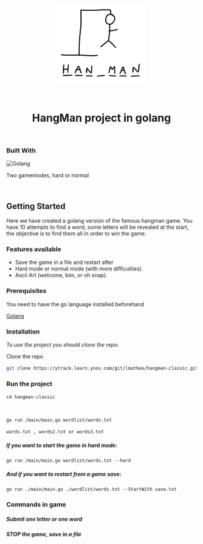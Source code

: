 <!-- PROJECT LOGO -->
<p align="center">
  <img src="./img/hangman.png" />
</p>
<br />
<div align="center">
    

  <h1 align="center">HangMan project in golang</h1>

  <p align="center">
    <br />
  </p>
</div>



<!-- ABOUT THE PROJECT -->
### Built With

![Golang](https://upload.wikimedia.org/wikipedia/commons/thumb/0/05/Go_Logo_Blue.svg/768px-Go_Logo_Blue.svg.png?20191207190041)

Two gamemodes, hard or normal

</br>

<!-- GETTING STARTED -->
## Getting Started

Here we have created a golang version of the famous hangman game. You have 10 attempts to find a word, some letters will be revealed at the start, the objective is to find them all in order to win the game.

### Features available

<ul>
  <li>Save the game in a file and restart after</li>
  <li>Hard mode or normal mode (with more difficulties).</li>
  <li>Ascii Art (welcome, bim, or oh snap).</li>
</ul>


### Prerequisites

You need to have the go language installed beforehand

[Golang](https://go.dev/dl/)

### Installation

_To use the project you should clone the repo._

Clone the repo
   ```sh
   git clone https://ytrack.learn.ynov.com/git/lmatheo/hangman-classic.git
   ```


<!-- RUN THE PROJECT -->
### Run the project
```
cd hangman-classic
```
</br>

```
go run /main/main.go wordlist/words.txt
```
```words.txt , words2.txt or words3.txt```
##### If you want to start the game in hard mode:

```
go run /main/main.go wordlist/words.txt --hard
```

##### And if you want to restart from a game save:

```
go run ./main/main.go ./wordlist/words.txt --StartWith save.txt
```
### Commands in game 


##### Submit one letter or one word
##### STOP the game, save in a file
